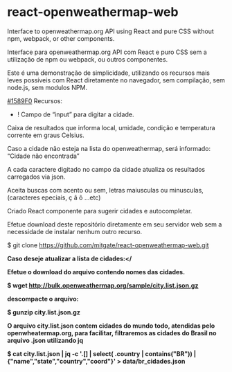 # react-openweathermap-web

Interface to openweathermap.org API using React and pure CSS without npm, webpack, or other components.

Interface para openweathermap.org API com React e puro CSS sem a utilização de npm ou webpack, ou outros componentes.


Este é uma demonstração de simplicidade, utilizando os recursos mais leves possíveis com React diretamente no navegador, sem compilação, sem node.js, sem modulos NPM.

[#1589F0](https://via.placeholder.com/15/1589F0/1589F0.png) Recursos:


- ! Campo de “input” para digitar a cidade.

Caixa de resultados que informa local, umidade, condição e temperatura corrente em graus Celsius.

Caso a cidade não esteja na lista do openweathermap, será informado: “Cidade não encontrada”

A cada caractere digitado no campo da cidade atualiza os resultados carregados via json.

Aceita buscas com acento ou sem, letras maiusculas ou minusculas, (caracteres epeciais, ç ã õ ...etc)

Criado React componente para sugerir cidades e autocompletar.


Efetue download deste repositório diretamente em seu servidor web sem a necessidade de instalar nenhum outro recurso.

$ git clone  https://github.com/mitgate/react-openweathermap-web.git


<b>Caso deseje atualizar a lista de cidades:</

Efetue o download do arquivo contendo nomes das cidades.

$ wget http://bulk.openweathermap.org/sample/city.list.json.gz

descompacte o arquivo:

$ gunzip city.list.json.gz

O arquivo city.list.json contem cidades do mundo todo, atendidas pelo openwheatermap.org, para facilitar, filtraremos as cidades do Brasil no arquivo .json utilizando jq

$ cat city.list.json  | jq -c '.[] | select( .country | contains("BR")) | {"name","state","country","coord"}' > data/br_cidades.json

